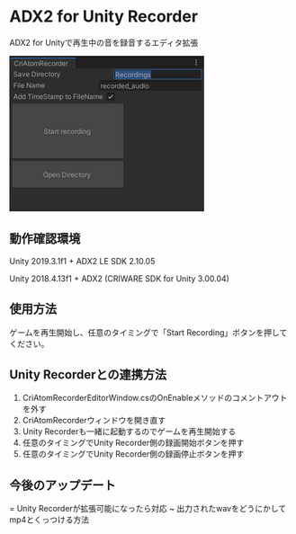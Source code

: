 # ADX2 for Unity Recorder
ADX2 for Unityで再生中の音を録音するエディタ拡張

![ADX2UnityRecoder](ADX2UnityRecoder.png)

## 動作確認環境
Unity 2019.3.1f1 + ADX2 LE SDK 2.10.05

Unity 2018.4.13f1 + ADX2 (CRIWARE SDK for Unity 3.00.04)

## 使用方法
ゲームを再生開始し、任意のタイミングで「Start Recording」ボタンを押してください。

## Unity Recorderとの連携方法
1. CriAtomRecorderEditorWindow.csのOnEnableメソッドのコメントアウトを外す
2. CriAtomRecorderウィンドウを開き直す
3. Unity Recorderも一緒に起動するのでゲームを再生開始する
4. 任意のタイミングでUnity Recorder側の録画開始ボタンを押す
5. 任意のタイミングでUnity Recorder側の録画停止ボタンを押す

## 今後のアップデート
= Unity Recorderが拡張可能になったら対応
~ 出力されたwavをどうにかしてmp4とくっつける方法
